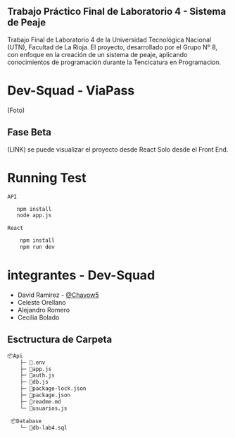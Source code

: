 ## Trabajo Práctico Final de Laboratorio 4 - Sistema de Peaje 
Trabajo Final de Laboratorio 4 de la Universidad Tecnológica Nacional (UTN), Facultad de La Rioja.
El proyecto, desarrollado por el Grupo N° 8, con enfoque en la creación de un sistema de peaje, aplicando conocimientos de programación durante la Tencicatura en Programacion. 

# Dev-Squad - ViaPass
(Foto)

## Fase Beta
 (LINK) se puede visualizar el proyecto desde React
 Solo desde el Front End.

# Running Test  
 `API`
 ```bash
    npm install
    node app.js
```

 `React`
```bash
    npm install
    npm run dev
```

# integrantes - Dev-Squad
* David Ramirez - [@Chavow5](https://www.github.com/chavow5)
* Celeste Orellano
* Alejandro Romero
* Cecilia Bolado

## Esctructura de Carpeta
```bash
📦Api
    ├─ 📜.env
    ├─ 📜app.js
    ├─ 📜auth.js
    ├─ 📜db.js
    ├─ 📜package-lock.json
    ├─ 📜package.json
    ├─ 📜readme.md
    └─ 📜usuarios.js

 📦Database
    └─ 📜db-lab4.sql
```